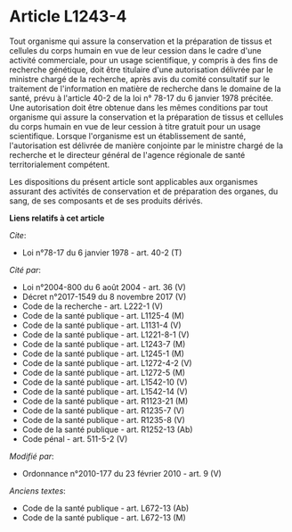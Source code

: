 # Article L1243-4

Tout organisme qui assure la conservation et la préparation de tissus et cellules du corps humain en vue de leur cession dans
le cadre d'une activité commerciale, pour un usage scientifique, y compris à des fins de recherche génétique, doit être
titulaire d'une autorisation délivrée par le ministre chargé de la recherche, après avis du comité consultatif sur le
traitement de l'information en matière de recherche dans le domaine de la santé, prévu à l'article 40-2 de la loi n° 78-17 du
6 janvier 1978 précitée. Une autorisation doit être obtenue dans les mêmes conditions par tout organisme qui assure la
conservation et la préparation de tissus et cellules du corps humain en vue de leur cession à titre gratuit pour un usage
scientifique. Lorsque l'organisme est un établissement de santé, l'autorisation est délivrée de manière conjointe par le
ministre chargé de la recherche et le         directeur général de l'agence régionale de santé territorialement compétent. 

Les dispositions du présent article sont applicables aux organismes assurant des activités de conservation et de préparation
des organes, du sang, de ses composants et de ses produits dérivés.

**Liens relatifs à cet article**

_Cite_:

  - Loi n°78-17 du 6 janvier 1978 - art. 40-2 (T)

_Cité par_:

  - Loi n°2004-800 du 6 août 2004 - art. 36 (V)
  - Décret n°2017-1549 du 8 novembre 2017 (V)
  - Code de la recherche - art. L222-1 (V)
  - Code de la santé publique - art. L1125-4 (M)
  - Code de la santé publique - art. L1131-4 (V)
  - Code de la santé publique - art. L1221-8-1 (V)
  - Code de la santé publique - art. L1243-7 (M)
  - Code de la santé publique - art. L1245-1 (M)
  - Code de la santé publique - art. L1272-4-2 (V)
  - Code de la santé publique - art. L1272-5 (M)
  - Code de la santé publique - art. L1542-10 (V)
  - Code de la santé publique - art. L1542-14 (V)
  - Code de la santé publique - art. R1123-21 (M)
  - Code de la santé publique - art. R1235-7 (V)
  - Code de la santé publique - art. R1235-8 (V)
  - Code de la santé publique - art. R1252-13 (Ab)
  - Code pénal - art. 511-5-2 (V)

_Modifié par_:

  - Ordonnance n°2010-177 du 23 février 2010 - art. 9 (V)

_Anciens textes_:

  - Code de la santé publique - art. L672-13 (Ab)
  - Code de la santé publique - art. L672-13 (M)
